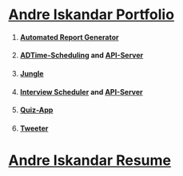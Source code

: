 # [Andre Iskandar Portfolio](http://www.andreiskandar.com)
1. #### [Automated Report Generator](https://github.com/andreiskandar/automated-report-generator)
2. #### [ADTime-Scheduling](https://github.com/andreiskandar/adtime-scheduling) and [API-Server](https://github.com/andreiskandar/adtime-scheduling-api)
3. #### [Jungle](https://github.com/andreiskandar/jungle)
4. #### [Interview Scheduler](https://github.com/andreiskandar/scheduler) and [API-Server](https://github.com/andreiskandar/scheduler-api-server)
5. #### [Quiz-App](https://github.com/andreiskandar/quiz-app)
6. #### [Tweeter](https://github.com/andreiskandar/tweeter)

# [Andre Iskandar Resume](http://www.andreiskandar.com/docs/Andre_Iskandar_Resume.pdf)
